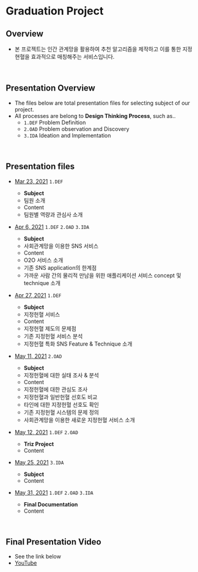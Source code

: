 <br>

# Graduation Project

## Overview
 - 본 프로젝트는 인간 관계망을 활용하여 추천 알고리즘을 제작하고 이를 통한 지정 현혈을 효과적으로 매칭해주는 서비스입니다.

<br>

## Presentation Overview
 - The files below are total presentation files for selecting subject of our project.
 - All processes are belong to **Design Thinking Process**, such as..
   - `1.DEF` Problem Definition
   - `2.OAD` Problem observation and Discovery
   - `3.IDA` Ideation and Implementation

<br>

## Presentation files
 - [Mar 23, 2021](https://github.com/GC210GP/wiki-211/blob/main/presentations/210323_GraduationProject_Team5.pdf) `1.DEF`
   - **Subject** 
   - 팀원 소개
   - Content 
   - 팀원별 역량과 관심사 소개

 - [Apr 6, 2021](https://github.com/GC210GP/wiki-211/blob/main/presentations/210406_GraduationProject_Team5.pdf) `1.DEF` `2.OAD` `3.IDA`
   - **Subject** 
   - 사회관계망을 이용한 SNS 서비스
   - Content 
   - O2O 서비스 소개
   - 기존 SNS application의 한계점
   - 가까운 사람 간의 물리적 만남을 위한 애플리케이션 서비스 concept 및 technique 소개
       

 - [Apr 27, 2021](https://github.com/GC210GP/wiki-211/blob/main/presentations/210427_GraduationProject_Team5.pdf) `1.DEF`
   - **Subject**
   - 지정헌혈 서비스 
   - Content
   - 지정헌혈 제도의 문제점
   - 기존 지정헌혈 서비스 분석
   - 지정헌혈 특화 SNS Feature & Technique 소개

 - [May 11, 2021](https://github.com/GC210GP/wiki-211/blob/main/presentations/210511_GraduationProject_Team5.pdf) `2.OAD`
   - **Subject**
   - 지정헌혈에 대한 실태 조사 & 분석
   - Content
   - 지정헌혈에 대한 관심도 조사
   - 지정헌혈과 일반헌혈 선호도 비교
   - 타인에 대한 지정헌혈 선호도 확인
   - 기존 지정헌혈 시스템의 문제 정의
   - 사회관계망을 이용한 새로운 지정헌혈 서비스 소개


 - [May 12, 2021](https://github.com/GC210GP/wiki-211/blob/main/presentations/210512_GraduationProject_Team5.pdf) `1.DEF` `2.OAD`
   - **Triz Project**
   - Content

 - [May 25, 2021](https://github.com/GC210GP/wiki-211/blob/main/presentations/210525_GraduationProject_Team5.pdf) `3.IDA`
   - **Subject**
   - Content

 - [May 31, 2021](https://github.com/GC210GP/wiki-211/blob/main/presentations/210531_GraduationProject_Team5_final_v3.pdf) `1.DEF` `2.OAD` `3.IDA`
   - **Final Documentation**
   - Content

<br>

## Final Presentation Video
 - See the link below
 - [YouTube](https://www.youtube.com/watch?v=XOqtgyhzIsM)


 <br><br>
